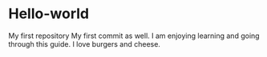 # Hello-world
My first repository
My first commit as well.
I am enjoying learning and going through this guide.
I love burgers and cheese.
